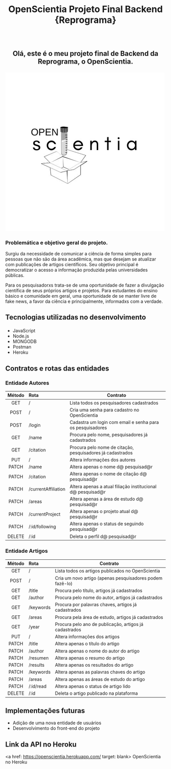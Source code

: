 <h1 align="center">
    <br>
    <p align="center">OpenScientia Projeto Final Backend {Reprograma} <p>
</h1>

<h2 align="center">
    <br>
    <p align="center">Olá, este é o meu projeto final de Backend da Reprograma, o OpenScientia.<p>
</h2> 

![OpenScientiaLogo](./frontend/images/OPEN.jpg)
### Problemática e objetivo geral do projeto.<p>

Surgiu da necessidade de comunicar a ciência de forma simples para pessoas que não são da área acadêmica, mas que desejam se atualizar com publicações de artigos científicos. Seu objetivo principal é democratizar o acesso a informação produzida pelas universidades públicas.

Para os pesquisadorxs trata-se de uma oportunidade de fazer a divulgação científica de seus próprios artigos e projetos. Para estudantes do ensino básico e comunidade em geral, uma oportunidade de se manter livre de fake news, a favor da ciência e principalmente, informadxs com a verdade.

## Tecnologias utilizadas no desenvolvimento<p>

* JavaScript
* Node.js
* MONGODB
* Postman
* Heroku

## Contratos e rotas das entidades<p>

### Entidade Autores

| Método   |  Rota        | Contrato  |
|:--------:|:-------------| ------- |
| GET | / | Lista todos os pesquisadores cadastrados |
| POST | / | Cria uma senha para cadastro no OpenScientia |
| POST | /login | Cadastra um login com email e senha para os pesquisadores|
| GET | /name | Procura pelo nome, pesquisadores já cadastrados |
| GET | /citation | Procura pelo nome de citação, pesquisadores já cadastrados |
| PUT | / | Altera informações dos autores |
| PATCH | /name | Altera apenas o nome d@ pesquisad@r |
| PATCH | /citation | Altera apenas o nome de citação d@ pesquisad@r |
| PATCH | /currentAffiliation | Altera apenas a atual filiação institucional d@ pesquisad@r |
| PATCH | /areas | Altera apenas a área de estudo d@ pesquisad@r |
| PATCH | /currentProject | Altera apenas o projeto atual d@ pesquisad@r |
| PATCH | /:id/following | Altera apenas o status de seguindo pesquisad@r |
| DELETE | /:id | Deleta o perfil d@ pesquisad@r |

### Entidade Artigos

| Método   |  Rota        | Contrato  |
|:--------:|:-------------| ------- |
| GET | / | Lista todos os artigos publicados no OpenScientia |
| POST | / | Cria um novo artigo (apenas pesquisadores podem fazê-lo) |
| GET | /title | Procura pelo título, artigos já cadastrados|
| GET | /author | Procura pelo nome do autor, artigos já cadastrados |
| GET | /keywords | Procura por palavras chaves, artigos já cadastrados |
| GET | /areas | Procura pela área de estudo, artigos já cadastrados |
| GET | /year | Procura pelo ano de publicação, artigos já cadastrados |
| PUT | / | Altera informações dos artigos |
| PATCH | /title | Altera apenas o título do artigo |
| PATCH | /author | Altera apenas o nome do autor do artigo |
| PATCH | /resumen | Altera apenas o resumo do artigo |
| PATCH | /results | Altera apenas os resultados do artigo |
| PATCH | /keywords | Altera apenas as palavras chaves do artigo |
| PATCH | /areas | Altera apenas as áreas de estudo do artigo |
| PATCH | /:id/read | Altera apenas o status de artigo lido |
| DELETE | /:id | Deleta o artigo publicado na plataforma |

## Implementações futuras

* Adição de uma nova entidade de usuários
* Desenvolvimento do front-end do projeto

## Link da API no Heroku

<a href: https://openscientia.herokuapp.com/ target: blank> OpenScientia no Heroku </a>